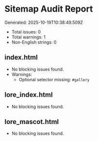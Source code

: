 # Sitemap Audit Report

Generated: 2025-10-19T10:38:49.509Z

* Total issues: 0
* Total warnings: 1
* Non-English strings: 0

## index.html

- No blocking issues found.
- Warnings:
  - Optional selector missing: `#gallery`

## lore_index.html

- No blocking issues found.

## lore_mascot.html

- No blocking issues found.
